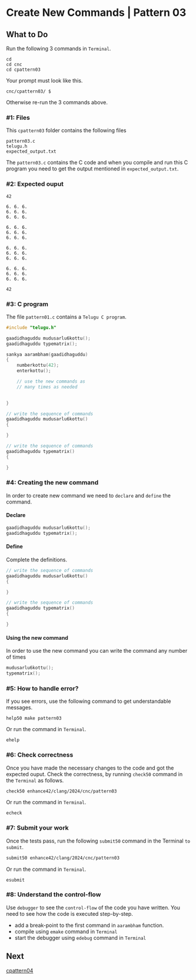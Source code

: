 Create New Commands | Pattern 03
================================

What to Do
----------
Run the following 3 commands in `Terminal`.

    cd
    cd cnc
    cd cpattern03

Your prompt must look like this.

    cnc/cpattern03/ $

Otherwise re-run the 3 commands above.


### #1: Files
This `cpattern03` folder contains the following files
```
pattern03.c
telugu.h
expected_output.txt
```
The `pattern03.c` contains the C code and when you compile and run this C program you need to get the output mentioned in `expected_output.txt`.

### #2: Expected ouput
```
42

6. 6. 6.
6. 6. 6.
6. 6. 6.

6. 6. 6.
6. 6. 6.
6. 6. 6.

6. 6. 6.
6. 6. 6.
6. 6. 6.

6. 6. 6.
6. 6. 6.
6. 6. 6.

42

```

### #3: C program
The file `pattern01.c` contains a `Telugu C program`.
```c
#include "telugu.h"

gaadidhaguddu mudusarlu6kottu();
gaadidhaguddu typematrix();

sankya aarambham(gaadidhaguddu)
{
    numberkottu(42);
    enterkottu();

    // use the new commands as
    // many times as needed
    

}

// write the sequence of commands
gaadidhaguddu mudusarlu6kottu()
{

}

// write the sequence of commands
gaadidhaguddu typematrix()
{

}

```

### #4: Creating the new command
In order to create new command we need to `declare` and `define` the command.

#### Declare
```c
gaadidhaguddu mudusarlu6kottu();
gaadidhaguddu typematrix();
```

#### Define
Complete the definitions.
```c
// write the sequence of commands
gaadidhaguddu mudusarlu6kottu()
{

}

// write the sequence of commands
gaadidhaguddu typematrix()
{

}
```

#### Using the new command
In order to use the new command you can write the command any number of times
```c
mudusarlu6kottu();
typematrix();
```

### #5: How to handle error?
If you see errors, use the following command to get understandable messages. 
```
help50 make pattern03
```
Or run the command in `Terminal`.
```
ehelp
```

### #6: Check correctness
Once you have made the necessary changes to the code and got the expected ouput. Check the correctness, by running `check50` command in the `Terminal` as follows.  
```bash
check50 enhance42/clang/2024/cnc/pattern03
```
Or run the command in `Terminal`.
```
echeck
```

### #7: Submit your work
Once the tests pass, run the following `submit50` command in the Terminal `to submit`.
```bash
submit50 enhance42/clang/2024/cnc/pattern03
```
Or run the command in `Terminal`.
```
esubmit
```

### #8: Understand the control-flow
Use `debugger` to see the `control-flow` of the code you have written. You need to see how the code is executed step-by-step.
+ add a break-point to the first command in `aarambham` function.
+ compile using `emake` command in `Terminal`
+ start the debugger using `edebug` command in `Terminal`

Next
----
[cpattern04](../cpattern04/)

